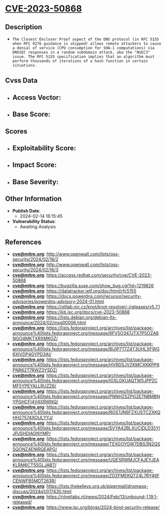 
# [CVE-2023-50868](https://cve.mitre.org/cgi-bin/cvename.cgi?name=CVE-2023-50868)

## Description

- `The Closest Encloser Proof aspect of the DNS protocol (in RFC 5155 when RFC 9276 guidance is skipped) allows remote attackers to cause a denial of service (CPU consumption for SHA-1 computations) via DNSSEC responses in a random subdomain attack, aka the "NSEC3" issue. The RFC 5155 specification implies that an algorithm must perform thousands of iterations of a hash function in certain situations.`

## Cvss Data

- **Access Vector**:
  - 
- **Base Score**:
  - 

## Scores

- **Exploitability Score**:
  - 
- **Impact Score**:
  - 
- **Base Severity**:
  - 

## Other Information

- **Publish Date**:
  - 2024-02-14 16:15:45
- **Vulnerability Status**:
  - Awaiting Analysis

## References

- **cve@mitre.org**: http://www.openwall.com/lists/oss-security/2024/02/16/2
- **cve@mitre.org**: http://www.openwall.com/lists/oss-security/2024/02/16/3
- **cve@mitre.org**: https://access.redhat.com/security/cve/CVE-2023-50868
- **cve@mitre.org**: https://bugzilla.suse.com/show_bug.cgi?id=1219826
- **cve@mitre.org**: https://datatracker.ietf.org/doc/html/rfc5155
- **cve@mitre.org**: https://docs.powerdns.com/recursor/security-advisories/powerdns-advisory-2024-01.html
- **cve@mitre.org**: https://gitlab.nic.cz/knot/knot-resolver/-/releases/v5.7.1
- **cve@mitre.org**: https://kb.isc.org/docs/cve-2023-50868
- **cve@mitre.org**: https://lists.debian.org/debian-lts-announce/2024/02/msg00006.html
- **cve@mitre.org**: https://lists.fedoraproject.org/archives/list/package-announce%40lists.fedoraproject.org/message/6FV5O347JTX7P5OZA6NGO4MKTXRXMKOZ/
- **cve@mitre.org**: https://lists.fedoraproject.org/archives/list/package-announce%40lists.fedoraproject.org/message/BUIP7T7Z4T3UHLXFWG6XIVDP4GYPD3AI/
- **cve@mitre.org**: https://lists.fedoraproject.org/archives/list/package-announce%40lists.fedoraproject.org/message/HVRDSJVZKMCXKKPP6PNR62T7RWZ3YSDZ/
- **cve@mitre.org**: https://lists.fedoraproject.org/archives/list/package-announce%40lists.fedoraproject.org/message/IGSLGKUAQTW5JPPZCMF5YPEYALLRUZZ6/
- **cve@mitre.org**: https://lists.fedoraproject.org/archives/list/package-announce%40lists.fedoraproject.org/message/PNNHZSZPG2E7NBMBNYPGHCFI4V4XRWNQ/
- **cve@mitre.org**: https://lists.fedoraproject.org/archives/list/package-announce%40lists.fedoraproject.org/message/RGS7JN6FZXUSTC2XKQHH27574XOULYYJ/
- **cve@mitre.org**: https://lists.fedoraproject.org/archives/list/package-announce%40lists.fedoraproject.org/message/SVYA42BLXUCIDLD35YIJPJSHDIADNYMP/
- **cve@mitre.org**: https://lists.fedoraproject.org/archives/list/package-announce%40lists.fedoraproject.org/message/TEXGOYGW7DBS3N2QSSQONZ4ENIRQEAPG/
- **cve@mitre.org**: https://lists.fedoraproject.org/archives/list/package-announce%40lists.fedoraproject.org/message/UQESRWMJCF4JEYJEAKLRM6CT55GLJAB7/
- **cve@mitre.org**: https://lists.fedoraproject.org/archives/list/package-announce%40lists.fedoraproject.org/message/ZDZFMEKQTZ4L7RY46FCENWFB5MDT263R/
- **cve@mitre.org**: https://lists.thekelleys.org.uk/pipermail/dnsmasq-discuss/2024q1/017430.html
- **cve@mitre.org**: https://nlnetlabs.nl/news/2024/Feb/13/unbound-1.19.1-released/
- **cve@mitre.org**: https://www.isc.org/blogs/2024-bind-security-release/
